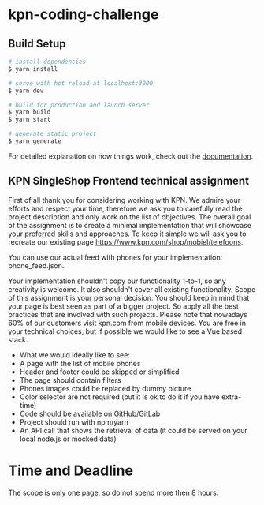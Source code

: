 # kpn-coding-challenge

## Build Setup

```bash
# install dependencies
$ yarn install

# serve with hot reload at localhost:3000
$ yarn dev

# build for production and launch server
$ yarn build
$ yarn start

# generate static project
$ yarn generate
```

For detailed explanation on how things work, check out the [documentation](https://nuxtjs.org).

## KPN SingleShop Frontend technical assignment

First of all thank you for considering working with KPN. We admire your efforts and respect your time, therefore we ask you to carefully read the project description and only work on the list of objectives.
The overall goal of the assignment is to create a minimal implementation that will showcase your preferred skills and approaches. To keep it simple we will ask you to recreate our existing page https://www.kpn.com/shop/mobiel/telefoons.

You can use our actual feed with phones for your implementation: phone_feed.json.

Your implementation shouldn't copy our functionality 1-to-1, so any creativity is welcome. It also shouldn't cover all existing functionality.
Scope of this assignment is your personal decision. You should keep in mind that your page is best seen as part of a bigger project. So apply all the best practices that are involved with such projects. Please note that nowadays 60% of our customers visit kpn.com from mobile devices. You are free in your technical choices, but if possible we would like to see a Vue based stack.

- What we would ideally like to see:
- A page with the list of mobile phones
- Header and footer could be skipped or simplified
- The page should contain filters
- Phones images could be replaced by dummy picture
- Color selector are not required (but it is ok to do it if you have extra-time)
- Code should be available on GitHub/GitLab
- Project should run with npm/yarn
- An API call that shows the retrieval of data (it could be served on your local node.js or mocked data)

# Time and Deadline

The scope is only one page, so do not spend more then 8 hours.
